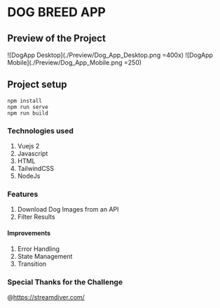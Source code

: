 # DOG BREED APP

## Preview of the Project

![DogApp Desktop](./Preview/Dog_App_Desktop.png =400x)
![DogApp Mobile](./Preview/Dog_App_Mobile.png =250)


## Project setup

```
npm install
npm run serve
npm run build
```

### Technologies used

1. Vuejs 2
2. Javascript
3. HTML
4. TailwindCSS
5. NodeJs

### Features

1. Download Dog Images from an API
2. Filter Results

#### Improvements

1. Error Handling
2. State Management
3. Transition

### Special Thanks for the Challenge

@https://streamdiver.com/
